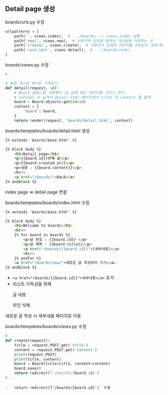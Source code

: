 ## Detail page 생성

boards/urls.py 수정

```python
urlpatterns = [
    path('', views.index),  # .../boards/ -> views.index 실행
    path('new/', views.new),  # 사용자의 입력을 받아서 게시글을 작성하는 곳
    path('create/', views.create),  # 사용자가 입력한 데이터를 전송받고 실제 DB에 작성 및 피드백
    path('<int:id>/', views.detail),  # .../boards/<id>/
]
```



boards/views.py 수정

```python
# ...

# 특정 게시글 하나만 가져온다.
def detail(request, id):
    # Board 클래스를 사용해서 id 값에 맞는 데이터를 가지고 온다.
    # context 로 넘겨서 detail.html 페이지에서 title 과 content 를 출력
    board = Board.objects.get(id=id)
    context = {
        'board': board,
    }
    return render(request, 'boards/detail.html', context)

```



boards/templates/boards/detail.html 생성

```html
{% extends 'boards/base.html' %}

{% block body %}
    <h1>Detail page</h1>
    <p>{{board.id}}번째 글</p>
    <p>{{board.created_at}}</p>
    <p>내용 : {{board.content}}</p>
    <hr/>
    <a href="/boards/">Back</a>
{% endblock %}
```



index page => detail page 연결

boards/templates/boards/index.html 수정

```html
{% extends 'boards/base.html' %}

{% block body %}
    <h1>Welcome to boards</h1>
    <hr/>
    {% for board in boards %}
        <p>글 번호 : {{board.id}} </p>
        <p>글 제목 : {{board.title}}</p>
        <a href="/boards/{{board.id}}">[세부내용]</a>
        <hr/>
    {% endfor %}
    <a href="/boards/new/">새로운 글 작성하러 가기</a>
{% endblock %}
```

 - `<a href="/boards/{{board.id}}">세부내용</a>` 추가
 - 리스트 가독성을 위해 <p>글 내용</p> 라인 삭제



새로운 글 작성 시 세부내용 페이지로 이동

boards/templates/boards/views.py 수정

```python
# ...
def create(request):
    title = request.POST.get('title')
    content = request.POST.get('content')
    print(request.POST)
    print(title, content)
    board = Board(title=title, content=content)
    board.save()
    return redirect(f'/boards/{board.id}')
# ...
```

	-  `return redirect(f'/boards/{board.id}')` 수정


